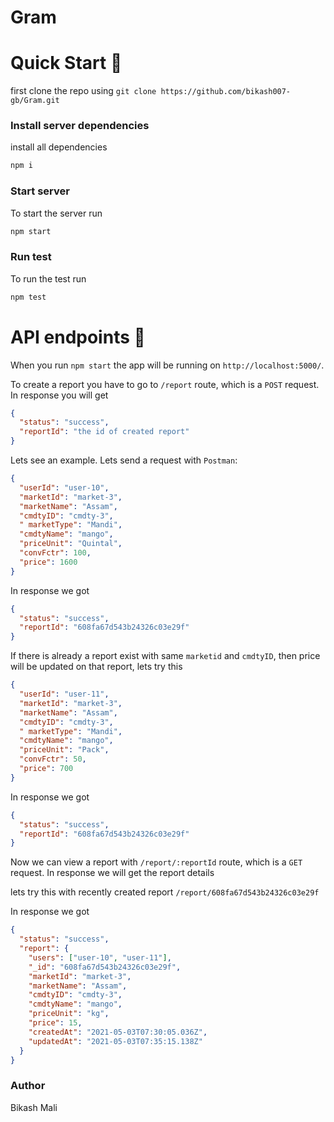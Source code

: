 # Gram

# Quick Start 🚀

first clone the repo using `git clone https://github.com/bikash007-gb/Gram.git`

### Install server dependencies

install all dependencies

```bash
npm i
```

### Start server

To start the server run

```bash
npm start
```

### Run test

To run the test run

```bash
npm test
```

# API endpoints 🚀

When you run `npm start` the app will be running on `http://localhost:5000/`.

To create a report you have to go to `/report` route, which is a `POST` request. In response you will get

```json
{
  "status": "success",
  "reportId": "the id of created report"
}
```

Lets see an example. Lets send a request with `Postman`:

```json
{
  "userId": "user-10",
  "marketId": "market-3",
  "marketName": "Assam",
  "cmdtyID": "cmdty-3",
  " marketType": "Mandi",
  "cmdtyName": "mango",
  "priceUnit": "Quintal",
  "convFctr": 100,
  "price": 1600
}
```

In response we got

```json
{
  "status": "success",
  "reportId": "608fa67d543b24326c03e29f"
}
```

If there is already a report exist with same `marketid` and `cmdtyID`, then price will be updated on that report, lets try this

```json
{
  "userId": "user-11",
  "marketId": "market-3",
  "marketName": "Assam",
  "cmdtyID": "cmdty-3",
  " marketType": "Mandi",
  "cmdtyName": "mango",
  "priceUnit": "Pack",
  "convFctr": 50,
  "price": 700
}
```

In response we got

```json
{
  "status": "success",
  "reportId": "608fa67d543b24326c03e29f"
}
```

Now we can view a report with `/report/:reportId` route, which is a `GET` request. In response we will get the report details

lets try this with recently created report `/report/608fa67d543b24326c03e29f`

In response we got

```json
{
  "status": "success",
  "report": {
    "users": ["user-10", "user-11"],
    "_id": "608fa67d543b24326c03e29f",
    "marketId": "market-3",
    "marketName": "Assam",
    "cmdtyID": "cmdty-3",
    "cmdtyName": "mango",
    "priceUnit": "kg",
    "price": 15,
    "createdAt": "2021-05-03T07:30:05.036Z",
    "updatedAt": "2021-05-03T07:35:15.138Z"
  }
}
```

### Author

Bikash Mali
